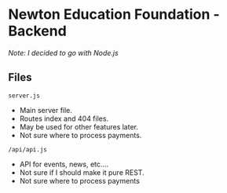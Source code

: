 ﻿# Newton Education Foundation - Backend

*Note: I decided to go with Node.js*

## Files

`server.js`

- Main server file.
- Routes index and 404 files.
- May be used for other features later.
- Not sure where to process payments.

`/api/api.js`

- API for events, news, etc....
- Not sure if I should make it pure REST.
- Not sure where to process payments


